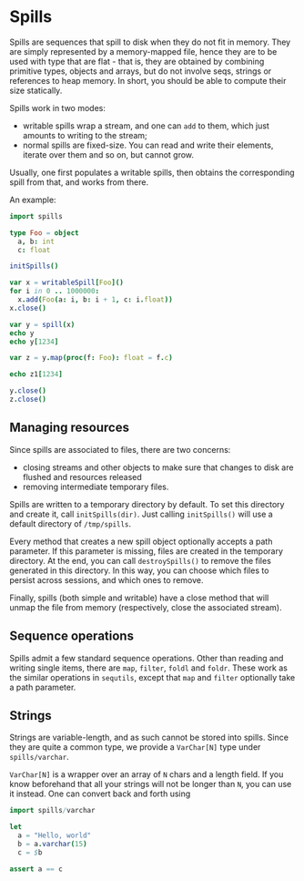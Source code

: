 # Spills

Spills are sequences that spill to disk when they do not fit in memory. They
are simply represented by a memory-mapped file, hence they are to be used with
type that are flat - that is, they are obtained by combining primitive types,
objects and arrays, but do not involve seqs, strings or references to heap
memory. In short, you should be able to compute their size statically.

Spills work in two modes:

* writable spills wrap a stream, and one can `add` to them, which just amounts
  to writing to the stream;
* normal spills are fixed-size. You can read and write their elements, iterate
  over them and so on, but cannot grow.

Usually, one first populates a writable spills, then obtains the corresponding
spill from that, and works from there.

An example:

```nim
import spills

type Foo = object
  a, b: int
  c: float

initSpills()

var x = writableSpill[Foo]()
for i in 0 .. 1000000:
  x.add(Foo(a: i, b: i + 1, c: i.float))
x.close()

var y = spill(x)
echo y
echo y[1234]

var z = y.map(proc(f: Foo): float = f.c)

echo z1[1234]

y.close()
z.close()
```

## Managing resources

Since spills are associated to files, there are two concerns:

* closing streams and other objects to make sure that changes to disk are
  flushed and resources released
* removing intermediate temporary files.

Spills are written to a temporary directory by default. To set this directory
and create it, call `initSpills(dir)`. Just calling `initSpills()` will use a
default directory of `/tmp/spills`.

Every method that creates a new spill object optionally accepts a path parameter.
If this parameter is missing, files are created in the temporary directory.
At the end, you can call `destroySpills()` to remove the files generated in this
directory. In this way, you can choose which files to persist across sessions,
and which ones to remove.

Finally, spills (both simple and writable) have a close method that will unmap
the file from memory (respectively, close the associated stream).

## Sequence operations

Spills admit a few standard sequence operations. Other than reading and writing
single items, there are `map`, `filter`, `foldl` and `foldr`. These work as the
similar operations in `sequtils`, except that `map` and `filter` optionally
take a path parameter.

## Strings

Strings are variable-length, and as such cannot be stored into spills. Since
they are quite a common type, we provide a `VarChar[N]` type under `spills/varchar`.

`VarChar[N]` is a wrapper over an array of `N` chars and a length field. If you
know beforehand that all your strings will not be longer than `N`, you can use
it instead. One can convert back and forth using

```nim
import spills/varchar

let
  a = "Hello, world"
  b = a.varchar(15)
  c = $b

assert a == c
```